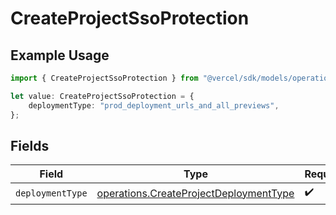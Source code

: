 # CreateProjectSsoProtection

## Example Usage

```typescript
import { CreateProjectSsoProtection } from "@vercel/sdk/models/operations";

let value: CreateProjectSsoProtection = {
    deploymentType: "prod_deployment_urls_and_all_previews",
};
```

## Fields

| Field                                                                                            | Type                                                                                             | Required                                                                                         | Description                                                                                      |
| ------------------------------------------------------------------------------------------------ | ------------------------------------------------------------------------------------------------ | ------------------------------------------------------------------------------------------------ | ------------------------------------------------------------------------------------------------ |
| `deploymentType`                                                                                 | [operations.CreateProjectDeploymentType](../../models/operations/createprojectdeploymenttype.md) | :heavy_check_mark:                                                                               | N/A                                                                                              |